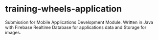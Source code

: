 # training-wheels-application
Submission for Mobile Applications Development Module. Written in Java with Firebase Realtime Database for applications data and Storage for images.
